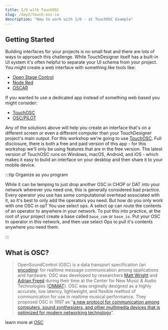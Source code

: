 ```yaml
---
title: I/O with TouchOSC
slug: /day2/touch-osc-io
description: "How to work with I/O - at TouchOSC Example"
---
```


## Getting Started

Building interfaces for your projects is no small feat and there are lots of ways to approach this challenge. While TouchDesigner itself has a built-in UI system it's often helpful to separate your UI schema from your project. You might create a web interface with something like tools like:

* [Open Stage Control](http://openstagecontrol.ammd.net/)
* [Node Red](https://nodered.org/)
* [OSCAR](https://www.createwithoscar.com/)

If you wanted to use a dedicated app instead of something web based you might consider:

* [TouchOSC]
* [OSC/PILOT](https://oscpilot.com/)

Any of the solutions above will help you create an interface that's on a different screen or even a different computer than your TouchDesigner project's main output. For this workshop we're going to use [TouchOSC]. Full disclosure, there is both a free and paid version of this app - for this workshop we'll only be using features that are in the free version. The latest version of TouchOSC runs on Windows, macOS, Android, and iOS - which makes it easy to build an interface on your desktop and then share it to your mobile device. 

:::tip Organize as you program

While it can be temping to just drop another OSC in CHOP or DAT into your network wherever you need one, this is generally considered bad practice. Every operator you use has some computational overhead associated with it, so it's best to only add the operators you need. But how do you only work with one OSC in op? You use select ops. A select op can route the contents of an operator to anywhere in your network. To put this into practice, at the root of your project create a base called `base_com` or `base_io`. Put your OSC In operator in this network, and then use select Ops to pull it's contents anywhere you need them.

:::

## What is OSC?

> OpenSoundControl (OSC) is a data transport specification (an [encoding](https://opensoundcontrol.stanford.edu/encoding.html)) for realtime message communication among applications and hardware. OSC was developed by researchers [Matt Wright](https://ccrma.stanford.edu/matt-wright) and [Adrian Freed](http://www.adrianfreed.com/) during their time at the Center for New Music & Audio Technologies ([CNMAT](https://cnmat.berkeley.edu/)). OSC was originally designed as a highly accurate, low latency, lightweight, and flexible method of communication for use in realtime musical performance. They proposed OSC in 1997 as “[a new protocol for communication among computers, sound synthesizers, and other multimedia devices that is optimized for modern networking technology](https://opensoundcontrol.stanford.edu/publications/1997-Open-SoundControl-A-New-Protocol-for-Communicating-with-Sound-Synthesizers.html)”.

learn more at [OSC]

<!-- links -->

[TouchOSC]:https://hexler.net/touchoscO
[OSC]:https://opensoundcontrol.stanford.edu/
